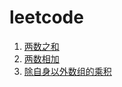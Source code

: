 # leetcode
1. [两数之和](https://leetcode-cn.com/problems/two-sum/) 
2. [两数相加](https://leetcode-cn.com/problems/add-two-numbers/)
3. [除自身以外数组的乘积](https://leetcode-cn.com/problems/product-of-array-except-self/)
